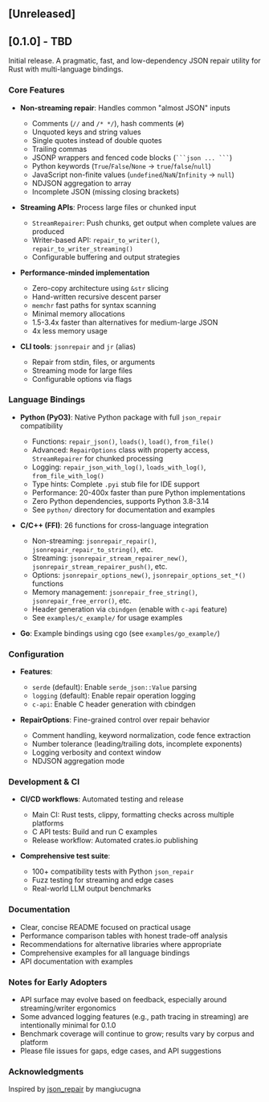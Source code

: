 ## [Unreleased]

## [0.1.0] - TBD

Initial release. A pragmatic, fast, and low-dependency JSON repair utility for Rust with multi-language bindings.

### Core Features

- **Non-streaming repair**: Handles common "almost JSON" inputs
  - Comments (`//` and `/* */`), hash comments (`#`)
  - Unquoted keys and string values
  - Single quotes instead of double quotes
  - Trailing commas
  - JSONP wrappers and fenced code blocks (` ```json ... ``` `)
  - Python keywords (`True`/`False`/`None` → `true`/`false`/`null`)
  - JavaScript non-finite values (`undefined`/`NaN`/`Infinity` → `null`)
  - NDJSON aggregation to array
  - Incomplete JSON (missing closing brackets)

- **Streaming APIs**: Process large files or chunked input
  - `StreamRepairer`: Push chunks, get output when complete values are produced
  - Writer-based API: `repair_to_writer()`, `repair_to_writer_streaming()`
  - Configurable buffering and output strategies

- **Performance-minded implementation**
  - Zero-copy architecture using `&str` slicing
  - Hand-written recursive descent parser
  - `memchr` fast paths for syntax scanning
  - Minimal memory allocations
  - 1.5-3.4x faster than alternatives for medium-large JSON
  - 4x less memory usage

- **CLI tools**: `jsonrepair` and `jr` (alias)
  - Repair from stdin, files, or arguments
  - Streaming mode for large files
  - Configurable options via flags

### Language Bindings

- **Python (PyO3)**: Native Python package with full `json_repair` compatibility
  - Functions: `repair_json()`, `loads()`, `load()`, `from_file()`
  - Advanced: `RepairOptions` class with property access, `StreamRepairer` for chunked processing
  - Logging: `repair_json_with_log()`, `loads_with_log()`, `from_file_with_log()`
  - Type hints: Complete `.pyi` stub file for IDE support
  - Performance: 20-400x faster than pure Python implementations
  - Zero Python dependencies, supports Python 3.8-3.14
  - See `python/` directory for documentation and examples

- **C/C++ (FFI)**: 26 functions for cross-language integration
  - Non-streaming: `jsonrepair_repair()`, `jsonrepair_repair_to_string()`, etc.
  - Streaming: `jsonrepair_stream_repairer_new()`, `jsonrepair_stream_repairer_push()`, etc.
  - Options: `jsonrepair_options_new()`, `jsonrepair_options_set_*()` functions
  - Memory management: `jsonrepair_free_string()`, `jsonrepair_free_error()`, etc.
  - Header generation via `cbindgen` (enable with `c-api` feature)
  - See `examples/c_example/` for usage examples

- **Go**: Example bindings using cgo (see `examples/go_example/`)

### Configuration

- **Features**:
  - `serde` (default): Enable `serde_json::Value` parsing
  - `logging` (default): Enable repair operation logging
  - `c-api`: Enable C header generation with cbindgen

- **RepairOptions**: Fine-grained control over repair behavior
  - Comment handling, keyword normalization, code fence extraction
  - Number tolerance (leading/trailing dots, incomplete exponents)
  - Logging verbosity and context window
  - NDJSON aggregation mode

### Development & CI

- **CI/CD workflows**: Automated testing and release
  - Main CI: Rust tests, clippy, formatting checks across multiple platforms
  - C API tests: Build and run C examples
  - Release workflow: Automated crates.io publishing

- **Comprehensive test suite**:
  - 100+ compatibility tests with Python `json_repair`
  - Fuzz testing for streaming and edge cases
  - Real-world LLM output benchmarks

### Documentation

- Clear, concise README focused on practical usage
- Performance comparison tables with honest trade-off analysis
- Recommendations for alternative libraries where appropriate
- Comprehensive examples for all language bindings
- API documentation with examples

### Notes for Early Adopters

- API surface may evolve based on feedback, especially around streaming/writer ergonomics
- Some advanced logging features (e.g., path tracing in streaming) are intentionally minimal for 0.1.0
- Benchmark coverage will continue to grow; results vary by corpus and platform
- Please file issues for gaps, edge cases, and API suggestions

### Acknowledgments

Inspired by [json_repair](https://github.com/mangiucugna/json_repair) by mangiucugna
